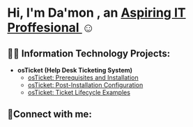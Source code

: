 <h1>Hi, I'm Da'mon , an <a href=>Aspiring IT Proffesional </a>☺</h1>

<h2>👨‍💻 Information Technology Projects:</h2>

- <b>osTicket (Help Desk Ticketing System)</b>
  - [osTicket: Prerequisites and Installation](https://github.com/DaMon-02/osticket-prereqs)
  - [osTicket: Post-Installation Configuration](https://github.com/DaMon-02/post-install-config)
  - [osTicket: Ticket Lifecycle Examples](https://github.com/DaMon-02/ticket-lifecycle)


<h2>🤳Connect with me:</h2>



 
